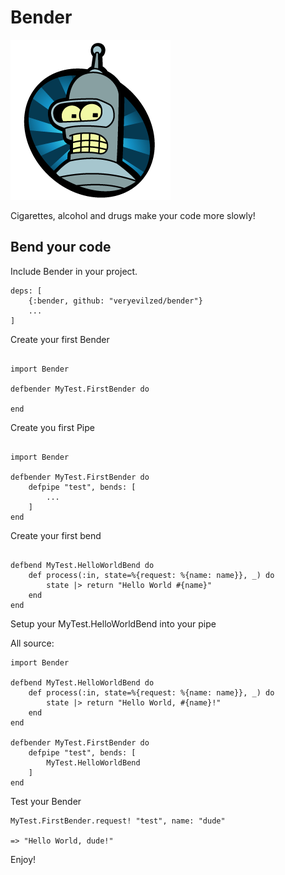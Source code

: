 Bender
======

![bite my shiny metal ass](bender.png)


Cigarettes, alcohol and drugs make your code more slowly!

Bend your code
--------------

Include Bender in your project.

```
deps: [
	{:bender, github: "veryevilzed/bender"}
	...
]

```

Create your first Bender

```

import Bender

defbender MyTest.FirstBender do

end

```

Create you first Pipe

```

import Bender

defbender MyTest.FirstBender do
    defpipe "test", bends: [
        ...
    ] 
end

```

Create your first bend

```

defbend MyTest.HelloWorldBend do
    def process(:in, state=%{request: %{name: name}}, _) do 
        state |> return "Hello World #{name}"
    end
end

```

Setup your MyTest.HelloWorldBend into your pipe

All source:

```
import Bender

defbend MyTest.HelloWorldBend do
    def process(:in, state=%{request: %{name: name}}, _) do 
        state |> return "Hello World, #{name}!"
    end
end

defbender MyTest.FirstBender do
    defpipe "test", bends: [
        MyTest.HelloWorldBend
    ] 
end

```

Test your Bender

```
MyTest.FirstBender.request! "test", name: "dude"

=> "Hello World, dude!"

```

Enjoy!
